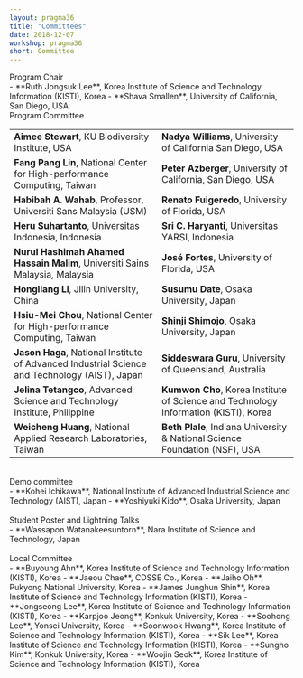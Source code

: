 ```yaml
---
layout: pragma36
title: "Committees"
date: 2018-12-07
workshop: pragma36
short: Committee
---
```


<div class="border36">Program Chair</div>
- **Ruth Jongsuk Lee**, Korea Institute of Science and Technology Information (KISTI), Korea
- **Shava Smallen**, University of California, San Diego, USA

<br>

<div class="border36">Program Committee</div>
<table class="visa">
<tr>
  <td><b>Aimee Stewart</b>, KU Biodiversity Institute, USA</td>
  <td><b>Nadya Williams</b>, University of California San Diego, USA</td>
</tr>
<tr>
  <td><b>Fang Pang Lin</b>, National Center for High-performance Computing, Taiwan</td>
  <td><b>Peter Azberger</b>, University of California, San Diego, USA</td>
</tr>
<tr>
  <td><b>Habibah A. Wahab</b>, Professor, Universiti Sans Malaysia (USM)</td>
  <td><b>Renato Fuigeredo</b>, University of Florida, USA</td>
</tr>
<tr>
  <td><b>Heru Suhartanto</b>, Universitas Indonesia, Indonesia</td>
  <td><b>Sri C. Haryanti</b>, Universitas YARSI, Indonesia</td>
</tr>
<tr>
  <td><b>Nurul Hashimah Ahamed Hassain Malim</b>, Universiti Sains Malaysia, Malaysia</td>
  <td><b>José Fortes</b>, University of Florida, USA</td>
</tr>
<tr>
  <td><b>Hongliang Li</b>, Jilin University, China</td>
  <td><b>Susumu Date</b>, Osaka University, Japan</td>
</tr>
<tr>
  <td><b>Hsiu-Mei Chou</b>, National Center for High-performance Computing, Taiwan</td>
  <td><b>Shinji Shimojo</b>, Osaka University, Japan</td>
</tr>
<tr>
  <td><b>Jason Haga</b>, National Institute of Advanced Industrial Science and Technology (AIST), Japan</td>
  <td><b>Siddeswara Guru</b>, University of Queensland, Australia</td>
</tr>
<tr>
  <td><b>Jelina Tetangco</b>, Advanced Science and Technology Institute, Philippine</td>
  <td><b>Kumwon Cho</b>, Korea Institute of Science and Technology Information (KISTI), Korea</td>
</tr>
<tr>
  <td><b>Weicheng Huang</b>, National Applied Research Laboratories, Taiwan</td>
  <td><b>Beth Plale</b>, Indiana University & National Science Foundation (NSF), USA</td>
</tr>
</table>
<br>

<div class="border36">Demo committee</div>
- **Kohei Ichikawa**, National Institute of Advanced Industrial Science and Technology (AIST), Japan
- **Yoshiyuki Kido**, Osaka University, Japan
<br><br>

<div class="border36">Student Poster and Lightning Talks</div>
- **Wassapon Watanakeesuntorn**, Nara Institute of Science and Technology, Japan
<br><br>

<div class="border36">Local Committee</div>
- **Buyoung Ahn**, Korea Institute of Science and Technology Information (KISTI), Korea
- **Jaeou Chae**, CDSSE Co., Korea
- **Jaiho Oh**, Pukyong National University, Korea
- **James Junghun Shin**, Korea Institute of Science and Technology Information (KISTI), Korea
- **Jongseong Lee**, Korea Institute of Science and Technology Information (KISTI), Korea
- **Karpjoo Jeong**, Konkuk University, Korea
- **Soohong Lee**, Yonsei University, Korea
- **Soonwook Hwang**, Korea Institute of Science and Technology Information (KISTI), Korea
- **Sik Lee**, Korea Institute of Science and Technology Information (KISTI), Korea
- **Sungho Kim**, Konkuk University, Korea
- **Woojin Seok**, Korea Institute of Science and Technology Information (KISTI), Korea
